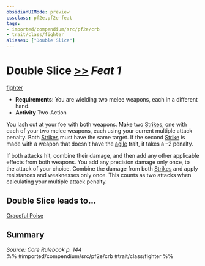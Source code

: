 ```yaml
---
obsidianUIMode: preview
cssclass: pf2e,pf2e-feat
tags:
- imported/compendium/src/pf2e/crb
- trait/class/fighter
aliases: ["Double Slice"]
---
```

# Double Slice  [>>](chapter-9-playing-the-game.md#Actions "Two-Action") *Feat 1*  
[fighter](rules/traits/fighter.md)  

- **Requirements**: You are wielding two melee weapons, each in a different hand.
- **Activity** Two-Action

You lash out at your foe with both weapons. Make two [Strikes](strike.md), one with each of your two melee weapons, each using your current multiple attack penalty. Both [Strikes](strike.md) must have the same target. If the second [Strike](strike.md) is made with a weapon that doesn't have the [agile](agile.md) trait, it takes a –2 penalty.

If both attacks hit, combine their damage, and then add any other applicable effects from both weapons. You add any precision damage only once, to the attack of your choice. Combine the damage from both [Strikes](strike.md) and apply resistances and weaknesses only once. This counts as two attacks when calculating your multiple attack penalty.

## Double Slice leads to...

[Graceful Poise](graceful-poise.md)

## Summary

*Source: Core Rulebook p. 144*  
%% #imported/compendium/src/pf2e/crb #trait/class/fighter %%
